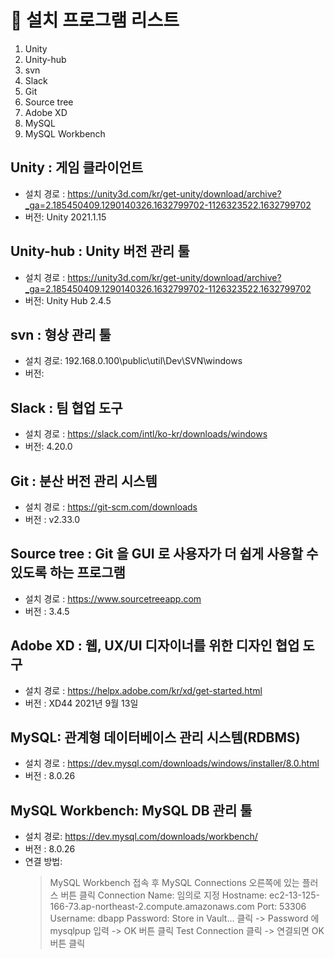 # 📌 설치 프로그램 리스트
1. Unity
2. Unity-hub
3. svn
4. Slack
5. Git
6. Source tree
7. Adobe XD
8. MySQL
9. MySQL Workbench

## Unity : 게임 클라이언트
- 설치 경로 : <https://unity3d.com/kr/get-unity/download/archive?_ga=2.185450409.1290140326.1632799702-1126323522.1632799702>
- 버전:  Unity 2021.1.15

## Unity-hub : Unity 버전 관리 툴
- 설치 경로 : <https://unity3d.com/kr/get-unity/download/archive?_ga=2.185450409.1290140326.1632799702-1126323522.1632799702>
- 버전: Unity Hub 2.4.5

## svn : 형상 관리 툴
- 설치 경로: 192.168.0.100\public\util\Dev\SVN\windows
- 버전: 

## Slack : 팀 협업 도구
- 설치 경로 : <https://slack.com/intl/ko-kr/downloads/windows>
- 버전: 4.20.0

## Git : 분산 버전 관리 시스템
- 설치 경로 : <https://git-scm.com/downloads>
- 버전 : v2.33.0

## Source tree :  Git 을 GUI 로 사용자가 더 쉽게 사용할 수 있도록 하는 프로그램
- 설치 경로 : <https://www.sourcetreeapp.com>
- 버전 : 3.4.5

## Adobe XD : 웹, UX/UI 디자이너를 위한 디자인 협업 도구
- 설치 경로 : <https://helpx.adobe.com/kr/xd/get-started.html>
- 버전 : XD44 2021년 9월 13일

## MySQL: 관계형 데이터베이스 관리 시스템(RDBMS)
- 설치 경로 : <https://dev.mysql.com/downloads/windows/installer/8.0.html>
- 버전 : 8.0.26

## MySQL Workbench: MySQL DB 관리 툴
- 설치 경로: <https://dev.mysql.com/downloads/workbench/>
- 버전 : 8.0.26
- 연결 방법:
  > MySQL Workbench 접속 후 MySQL Connections 오른쪽에 있는 플러스 버튼 클릭
  > Connection Name: 임의로 지정
  > Hostname: ec2-13-125-166-73.ap-northeast-2.compute.amazonaws.com
  > Port: 53306
  > Username: dbapp
  > Password: Store in Vault... 클릭 -> Password 에 mysqlpup 입력 -> OK 버튼 클릭
  > Test Connection 클릭 -> 연결되면 OK 버튼 클릭
